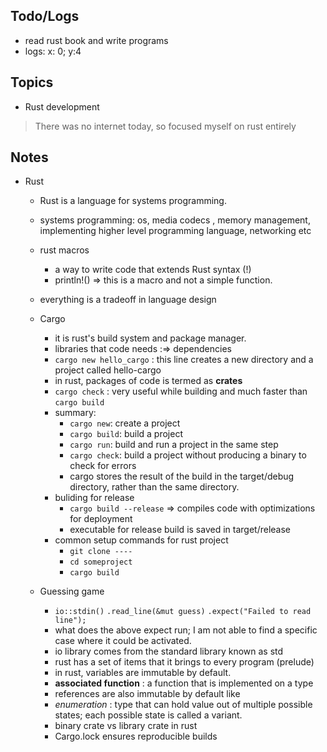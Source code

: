## Todo/Logs
- read rust book and write programs
- logs: x: 0; y:4

## Topics
- Rust development
> There was no internet today, so focused myself on rust entirely 



## Notes
- Rust 
	- Rust is a language for systems programming. 
	- systems programming: os, media codecs , memory management, implementing higher level programming language, networking etc
	- rust macros
		- a way to write code that extends Rust syntax (!) 
		- println!() => this is a macro and not a simple function. 
	- everything is a tradeoff in language design
	- Cargo
		- it is rust's build system and package manager.
		- libraries that code needs :=> dependencies
		- `cargo new hello_cargo` : this line creates a new directory and a project called hello-cargo
		- in rust, packages of code is termed as **crates**
		- `cargo check` : very useful while building and much faster than `cargo build`
		- summary:
			- `cargo new`: create a project
			- `cargo build`: build a project 
			- `cargo run`: build and run a project in the same step
			- `cargo check`: build a project without producing a binary to check for errors
			- cargo stores the result of the build in the target/debug directory, rather than the same directory. 
		- buliding for release
			- `cargo build --release` => compiles code with optimizations for deployment
			- executable for release build is saved in target/release
		- common setup commands for rust project
			- `git clone ----`
			- `cd someproject`
			- `cargo build`

	- Guessing game
		- `io::stdin()`
       `.read_line(&mut guess)`
       `.expect("Failed to read line");`
	 	- what does the above expect run; I am not able to find a specific case where it could be activated. 
		- io library comes from the standard library known as std
		- rust has a set of items that it brings to every program (prelude) 
		- in rust, variables are immutable by default. 
		- **associated function** : a function that is implemented on a type 		
		- references are also immutable by default like 
		- *enumeration* : type that can hold value out of multiple possible states; each possible state is called a variant. 
		- binary crate vs library crate in rust 
		- Cargo.lock ensures reproducible builds 
